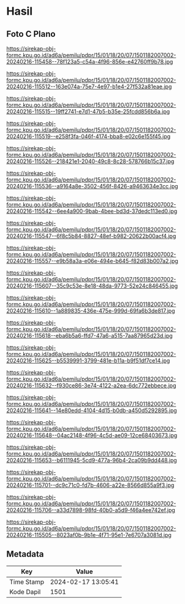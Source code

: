 # Hasil

## Foto C Plano

https://sirekap-obj-formc.kpu.go.id/ad6a/pemilu/pdpr/15/01/18/20/07/1501182007002-20240216-115458--78f123a5-c54a-4f96-856e-e42760ff9b78.jpg

https://sirekap-obj-formc.kpu.go.id/ad6a/pemilu/pdpr/15/01/18/20/07/1501182007002-20240216-115512--163e074a-75e7-4e97-b1e4-27f532a81eae.jpg

https://sirekap-obj-formc.kpu.go.id/ad6a/pemilu/pdpr/15/01/18/20/07/1501182007002-20240216-115515--19ff2741-e7d1-47b5-b35e-25fcdd856b6a.jpg

https://sirekap-obj-formc.kpu.go.id/ad6a/pemilu/pdpr/15/01/18/20/07/1501182007002-20240216-115519--e258f3fa-046f-4174-bba8-e02c6e155f45.jpg

https://sirekap-obj-formc.kpu.go.id/ad6a/pemilu/pdpr/15/01/18/20/07/1501182007002-20240216-115526--218421e1-2040-49c8-8c28-578766b15c37.jpg

https://sirekap-obj-formc.kpu.go.id/ad6a/pemilu/pdpr/15/01/18/20/07/1501182007002-20240216-115536--a9164a8e-3502-456f-8426-a9463634e3cc.jpg

https://sirekap-obj-formc.kpu.go.id/ad6a/pemilu/pdpr/15/01/18/20/07/1501182007002-20240216-115542--6ee4a900-9bab-4bee-bd3d-37dedc113ed0.jpg

https://sirekap-obj-formc.kpu.go.id/ad6a/pemilu/pdpr/15/01/18/20/07/1501182007002-20240216-115547--6f8c5b84-8827-48ef-b982-20622b00acf4.jpg

https://sirekap-obj-formc.kpu.go.id/ad6a/pemilu/pdpr/15/01/18/20/07/1501182007002-20240216-115557--e9b58a3a-e06e-494e-b645-f82d83b007a2.jpg

https://sirekap-obj-formc.kpu.go.id/ad6a/pemilu/pdpr/15/01/18/20/07/1501182007002-20240216-115607--35c9c53e-8e18-48da-9773-52e24c846455.jpg

https://sirekap-obj-formc.kpu.go.id/ad6a/pemilu/pdpr/15/01/18/20/07/1501182007002-20240216-115610--1a889835-436e-475e-999d-69fa6b3de817.jpg

https://sirekap-obj-formc.kpu.go.id/ad6a/pemilu/pdpr/15/01/18/20/07/1501182007002-20240216-115618--eba6b5a6-ffd7-47a6-a515-7aa87965d23d.jpg

https://sirekap-obj-formc.kpu.go.id/ad6a/pemilu/pdpr/15/01/18/20/07/1501182007002-20240216-115625--b5539991-3799-481e-b11a-b9f51df7ce14.jpg

https://sirekap-obj-formc.kpu.go.id/ad6a/pemilu/pdpr/15/01/18/20/07/1501182007002-20240216-115632--f930ce86-3e74-4122-a2ea-6dc772ebbece.jpg

https://sirekap-obj-formc.kpu.go.id/ad6a/pemilu/pdpr/15/01/18/20/07/1501182007002-20240216-115641--14e80edd-4104-4d15-b0db-a450d5292895.jpg

https://sirekap-obj-formc.kpu.go.id/ad6a/pemilu/pdpr/15/01/18/20/07/1501182007002-20240216-115648--04ac2148-4f96-4c5d-ae09-12ce68403673.jpg

https://sirekap-obj-formc.kpu.go.id/ad6a/pemilu/pdpr/15/01/18/20/07/1501182007002-20240216-115653--b6111945-5cd9-477a-96b4-2ca09b9dd448.jpg

https://sirekap-obj-formc.kpu.go.id/ad6a/pemilu/pdpr/15/01/18/20/07/1501182007002-20240216-115701--dc9c71c0-fd7b-4606-a22e-8566d855a9f3.jpg

https://sirekap-obj-formc.kpu.go.id/ad6a/pemilu/pdpr/15/01/18/20/07/1501182007002-20240216-115706--a33d7898-98fd-40b0-a5d9-f46a4ee742ef.jpg

https://sirekap-obj-formc.kpu.go.id/ad6a/pemilu/pdpr/15/01/18/20/07/1501182007002-20240216-115505--8023af0b-9b1e-4f71-95e1-7e6707a3081d.jpg


## Metadata

| Key        | Value               |
| ---------- | ------------------- |
| Time Stamp | 2024-02-17 13:05:41 |
| Kode Dapil | 1501                |



